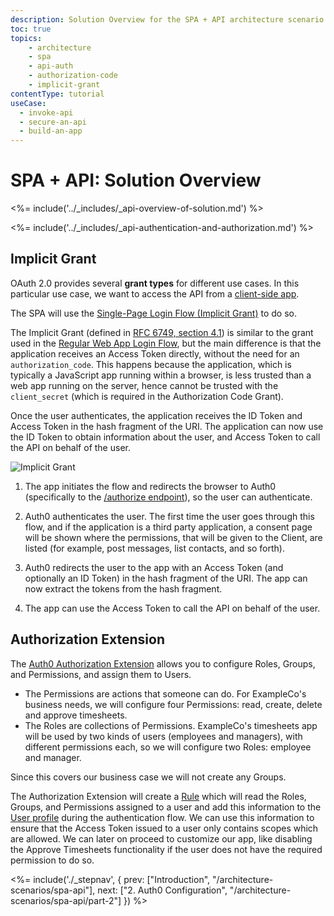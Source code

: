 ```yaml
---
description: Solution Overview for the SPA + API architecture scenario
toc: true
topics:
    - architecture
    - spa
    - api-auth
    - authorization-code
    - implicit-grant
contentType: tutorial
useCase:
  - invoke-api
  - secure-an-api
  - build-an-app
---
```


# SPA + API: Solution Overview

<%= include('../_includes/_api-overview-of-solution.md') %>

<%= include('../_includes/_api-authentication-and-authorization.md') %>

## Implicit Grant

OAuth 2.0 provides several __grant types__ for different use cases. In this particular use case, we want to access the API from a [client-side app](/quickstart/spa).

The SPA will use the [Single-Page Login Flow (Implicit Grant)](/flows/concepts/single-page-login-flow) to do so.

The Implicit Grant (defined in [RFC 6749, section 4.1](https://tools.ietf.org/html/rfc6749#section-4.2)) is similar to the grant used in the [Regular Web App Login Flow](/flows/concepts/regular-web-app-login-flow), but the main difference is that the application receives an Access Token directly, without the need for an `authorization_code`. This happens because the application, which is typically a JavaScript app running within a browser, is less trusted than a web app running on the server, hence cannot be trusted with the `client_secret` (which is required in the Authorization Code Grant).

Once the user authenticates, the application receives the ID Token and Access Token in the hash fragment of the URI. The application can now use the ID Token to obtain information about the user, and Access Token to call the API on behalf of the user.

![Implicit Grant](/media/articles/api-auth/implicit-grant.png)

1. The app initiates the flow and redirects the browser to Auth0 (specifically to the [/authorize endpoint](/api/authentication#implicit-grant)), so the user can authenticate.

1. Auth0 authenticates the user. The first time the user goes through this flow, and if the application is a third party application, a consent page will be shown where the permissions, that will be given to the Client, are listed (for example, post messages, list contacts, and so forth).

1. Auth0 redirects the user to the app with an Access Token (and optionally an ID Token) in the hash fragment of the URI. The app can now extract the tokens from the hash fragment.

1. The app can use the Access Token to call the API on behalf of the user.

## Authorization Extension

The [Auth0 Authorization Extension](/extensions/authorization-extension) allows you to configure Roles, Groups, and Permissions, and assign them to Users.

- The Permissions are actions that someone can do. For ExampleCo's business needs, we will configure four Permissions: read, create, delete and approve timesheets.
- The Roles are collections of Permissions. ExampleCo's timesheets app will be used by two kinds of users (employees and managers), with different permissions each, so we will configure two Roles: employee and manager.

Since this covers our business case we will not create any Groups.

The Authorization Extension will create a [Rule](/rules) which will read the Roles, Groups, and Permissions assigned to a user and add this information to the [User profile](/rules/current#rule-syntax) during the authentication flow. We can use this information to ensure that the Access Token issued to a user only contains scopes which are allowed. We can later on proceed to customize our app, like disabling the Approve Timesheets functionality if the user does not have the required permission to do so.

<%= include('./_stepnav', {
 prev: ["Introduction", "/architecture-scenarios/spa-api"], next: ["2. Auth0 Configuration", "/architecture-scenarios/spa-api/part-2"]
}) %>
